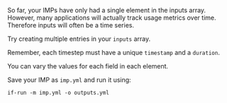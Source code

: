 So far, your IMPs have only had a single element in the inputs array. However, many applications will actually track usage metrics over time. Therefore inputs will often be a time series.

Try creating multiple entries in your `inputs` array.

Remember, each timestep must have a unique `timestamp` and a `duration`. 

You can vary the values for each field in each element.

Save your IMP as `imp.yml` and run it using:

```
if-run -m imp.yml -o outputs.yml
```
